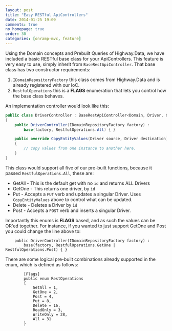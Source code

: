 ```yaml
---
layout: post
title: "Easy RESTful ApiControllers"
date: 2014-01-25 19:09
comments: true
no_homepage: true
order: 30
categories: [onramp-mvc, feature]
---
```


Using the Domain concepts and Prebuilt Queries of Highway.Data, we have included a basic RESTful base class for your ApiControllers.  This feature is very easy to use, simply inherit from `BaseRestApiController`.  That base class has two constructor requirements:

1. `IDomainRepositoryFactory` this class comes from Highway.Data and is already registered with our IoC.
2. `RestfulOperations` this is a **FLAGS** enumeration that lets you control how the base class behaves.

An implementation controller would look like this:

``` csharp
public class DriverController : BaseRestApiController<Domain, Driver, Guid>
{
	public DriverController(IDomainRepositoryFactory factory) :
		base(factory, RestfulOperations.All) { }

	public override CopyEntityValues(Driver source, Driver destination)
	{
		// copy values from one instance to another here.
	}
}
```

This class would support all five of our pre-built functions, because it passed `RestfulOperations.All`, these are:

* GetAll - This is the default get with no `id` and returns ALL Drivers
* GetOne - This returns one driver, by `id`
* Put - Accepts a `PUT` verb and updates a singular Driver.  Uses `CopyEntityValues` above to control what can be updated.
* Delete - Deletes a Driver by `id`
* Post - Accepts a `POST` verb and inserts a singular Driver.

Importantly this enums is **FLAGS** based, and as such the values can be OR'ed together.  For instance, if you wanted to just support GetOne and Post you could change the line above to:

```
	public DriverController(IDomainRepositoryFactory factory) :
		base(factory, RestfulOperations.GetOne | RestfulOperations.Post) { }
```

There are some logical pre-built combinations already supported in the enum, which is defined as follows:

```
        [Flags]
        public enum RestOperations
        {
            GetAll = 1,
            GetOne = 2,
            Post = 4,
            Put = 8,
            Delete = 16,
            ReadOnly = 3,
            WriteOnly = 28,
            All = 31
        }
```
